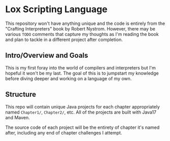 # Lox Scripting Language

This repository won't have anything unique and the code is entirely from the "Crafting Interpreters" book by Robert Nystrom. However, there may be various `TODO` comments that capture my thoughts as I'm reading the book and plan to tackle in a different project after completion.

## Intro/Overview and Goals

This is my first foray into the world of compilers and interpreters but I'm hopeful it won't be my last. The goal of this is to jumpstart my knowledge before diving deeper and working on a language of my own.

## Structure

This repo will contain unique Java projects for each chapter appropriately named `Chapter1/`, `Chapter2/`, etc. All of the projects are built with Java17 and Maven.

The source code of each project will be the entirety of chapter it's named after, including any end of chapter challenges I attempt.

